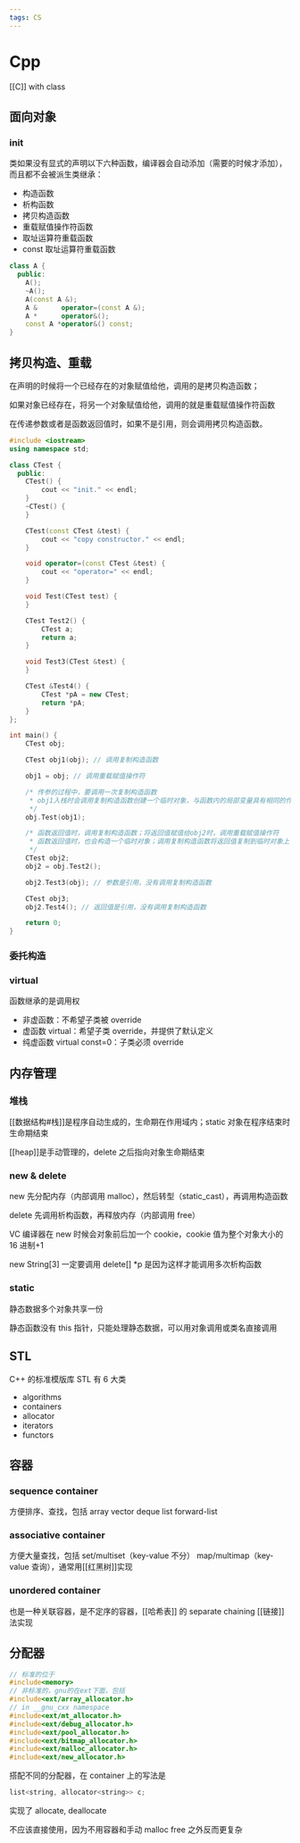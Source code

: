 ```yaml
---
tags: CS
---
```

# Cpp

[[C]] with class

## 面向对象

### init

类如果没有显式的声明以下六种函数，编译器会自动添加（需要的时候才添加），而且都不会被派生类继承：

- 构造函数
- 析构函数
- 拷贝构造函数
- 重载赋值操作符函数
- 取址运算符重载函数
- const 取址运算符重载函数

```cpp
class A {
  public:
    A();
    ~A();
    A(const A &);
    A &      operator=(const A &);
    A *      operator&();
    const A *operator&() const;
}
```

## 拷贝构造、重载

在声明的时候将一个已经存在的对象赋值给他，调用的是拷贝构造函数；

如果对象已经存在，将另一个对象赋值给他，调用的就是重载赋值操作符函数

在传递参数或者是函数返回值时，如果不是引用，则会调用拷贝构造函数。

```cpp
#include <iostream>
using namespace std;

class CTest {
  public:
    CTest() {
        cout << "init." << endl;
    }
    ~CTest() {
    }

    CTest(const CTest &test) {
        cout << "copy constructor." << endl;
    }

    void operator=(const CTest &test) {
        cout << "operator=" << endl;
    }

    void Test(CTest test) {
    }

    CTest Test2() {
        CTest a;
        return a;
    }

    void Test3(CTest &test) {
    }

    CTest &Test4() {
        CTest *pA = new CTest;
        return *pA;
    }
};

int main() {
    CTest obj;

    CTest obj1(obj); // 调用复制构造函数

    obj1 = obj; // 调用重载赋值操作符

    /* 传参的过程中，要调用一次复制构造函数
     * obj1入栈时会调用复制构造函数创建一个临时对象，与函数内的局部变量具有相同的作用域
     */
    obj.Test(obj1);

    /* 函数返回值时，调用复制构造函数；将返回值赋值给obj2时，调用重载赋值操作符
     * 函数返回值时，也会构造一个临时对象；调用复制构造函数将返回值复制到临时对象上
     */
    CTest obj2;
    obj2 = obj.Test2();

    obj2.Test3(obj); // 参数是引用，没有调用复制构造函数

    CTest obj3;
    obj2.Test4(); // 返回值是引用，没有调用复制构造函数

    return 0;
}
```

### 委托构造

### virtual

函数继承的是调用权

- 非虚函数：不希望子类被 override
- 虚函数 virtual：希望子类 override，并提供了默认定义
- 纯虚函数 virtual const=0：子类必须 override

## 内存管理

### 堆栈

[[数据结构#栈]]是程序自动生成的，生命期在作用域内；static 对象在程序结束时生命期结束

[[heap]]是手动管理的，delete 之后指向对象生命期结束

### new & delete

new 先分配内存（内部调用 malloc），然后转型（static_cast），再调用构造函数

delete 先调用析构函数，再释放内存（内部调用 free）

VC 编译器在 new 时候会对象前后加一个 cookie，cookie 值为整个对象大小的 16 进制+1

new String[3] 一定要调用 delete[] *p 是因为这样才能调用多次析构函数

### static

静态数据多个对象共享一份

静态函数没有 this 指针，只能处理静态数据，可以用对象调用或类名直接调用

## STL

C++ 的标准模版库 STL 有 6 大类

- algorithms
- containers
- allocator
- iterators
- functors

## 容器

### sequence container

方便排序、查找，包括 array vector deque list forward-list

### associative container

方便大量查找，包括 set/multiset（key-value 不分） map/multimap（key-value 查询），通常用[[红黑树]]实现

### unordered container

也是一种关联容器，是不定序的容器，[[哈希表]] 的 separate chaining [[链接]]法实现

## 分配器

```cpp
// 标准的位于
#include<memory>
// 非标准的，gnu的在ext下面，包括
#include<ext/array_allocator.h>
// in __gnu_cxx namespace
#include<ext/mt_allocator.h>
#include<ext/debug_allocator.h>
#include<ext/pool_allocator.h>
#include<ext/bitmap_allocator.h>
#include<ext/malloc_allocator.h>
#include<ext/new_allocator.h>
```

搭配不同的分配器，在 container 上的写法是

```cpp
list<string, allocator<string>> c;
```

实现了 allocate, deallocate

不应该直接使用，因为不用容器和手动 malloc free 之外反而更复杂
